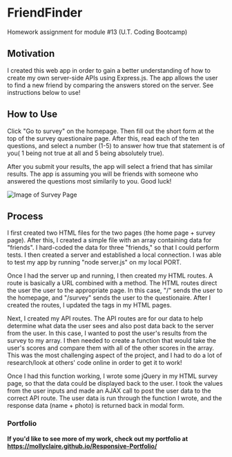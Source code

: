 # FriendFinder
Homework assignment for module #13 (U.T. Coding Bootcamp)

## Motivation
I created this web app in order to gain a better understanding of how to create my own server-side APIs using Express.js. The app allows the user to find a new friend by comparing the answers stored on the server. See instructions below to use! 

## How to Use
Click "Go to survey" on the homepage. Then fill out the short form at the top of the survey questionaire page. After this, read each of the ten questions, and select a number (1-5) to answer how true that statement is of you( 1 being not true at all and 5 being absolutely true). 

After you submit your results, the app will select a friend that has similar results. The app is assuming you will be friends with someone who answered the questions most similarily to you. Good luck!

![Image of Survey Page](images/Screenshot-Surve.png)

## Process
I first created two HTML files for the two pages (the home page + survey page). After this, I created a simple file with an array containing data for "friends". I hard-coded the data for three "friends," so that I could perform tests. I then created a server and established a local connection. I was able to test my app by running "node server.js" on my local PORT. 

Once I had the server up and running, I then created my HTML routes. A route is basically a URL combined with a method. The HTML routes direct the user the user to the appropriate page. In this case, "/" sends the user to the homepage, and "/survey" sends the user to the questionaire. After I created the routes, I updated the <a> tags in my HTML pages.

Next, I created my API routes. The API routes are for our data to help determine what data the user sees and also post data back to the server from the user. In this case, I wanted to post the user's results from the survey to my array. I then needed to create a function that would take the user's scores and compare them with all of the other scores in the array. This was the most challenging aspect of the project, and I had to do a lot of research/look at others' code online in order to get it to work! 

Once I had this function working, I wrote some jQuery in my HTML survey page, so that the data could be displayed back to the user. I took the values from the user inputs and made an AJAX call to post the user data to the correct API route. The user data is run through the function I wrote, and the response data (name + photo) is returned back in modal form. 

### Portfolio 
**If you'd like to see more of my work, check out my portfolio at https://mollyclaire.github.io/Responsive-Portfolio/**
